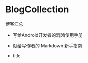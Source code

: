 # BlogCollection
博客汇总

* 写给Android开发者的混淆使用手册[](http://huihui.name/2016/10/23/%E5%86%99%E7%BB%99Android%E5%BC%80%E5%8F%91%E8%80%85%E7%9A%84%E6%B7%B7%E6%B7%86%E4%BD%BF%E7%94%A8%E6%89%8B%E5%86%8C/)
* 献给写作者的 Markdown 新手指南[](http://www.jianshu.com/p/q81RER)


* title[](link)
